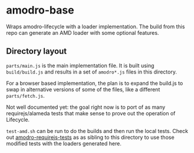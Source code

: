# amodro-base

Wraps amodro-lifecycle with a loader implementation. The build from this repo can generate an AMD loader with some optional features.

## Directory layout

`parts/main.js` is the main implementation file. It is built using `build/build.js` and results in a set of `amodro*.js` files in this directory.

For a browser based implementation, the plan is to expand the build.js to swap in alternative versions of some of the files, like a different `parts/fetch.js`.

Not well documented yet: the goal right now is to port of as many requirejs/alameda tests that make sense to prove out the operation of Lifecycle.

`test-amd.sh` can be run to do the builds and then run the local tests. Check out [amodro-requirejs-tests](https://github.com/amodrojs/amodro-requirejs-tests) as as sibling to this directory to use those modified tests with the loaders generated here.
